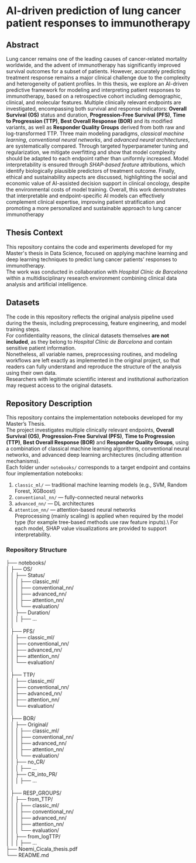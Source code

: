 # AI-driven prediction of lung cancer patient responses to immunotherapy

## Abstract
Lung cancer remains one of the leading causes of cancer-related mortality worldwide, and
the advent of immunotherapy has significantly improved survival outcomes for a subset
of patients. However, accurately predicting treatment response remains a major clinical
challenge due to the complexity and heterogeneity of patient profiles.
In this thesis, we explore an AI-driven predictive framework for modeling and interpreting patient responses to immunotherapy, based on a retrospective cohort including
demographic, clinical, and molecular features. Multiple clinically relevant endpoints are
investigated, encompassing both survival and response indicators: **Overall Survival
(OS)** status and duration, **Progression-Free Survival (PFS)**, **Time to Progression
(TTP)**, **Best Overall Response (BOR)** and its modified variants, as well as **Responder Quality Groups** derived from both raw and log-transformed TTP.
Three main modeling paradigms, *classical machine learning*, *conventional neural
networks*, and *advanced neural architectures*, are systematically compared. Through
targeted hyperparameter tuning and regularization, we mitigate overfitting and show that
model complexity should be adapted to each endpoint rather than uniformly increased.
Model interpretability is ensured through *SHAP-based feature* attributions, which
identify biologically plausible predictors of treatment outcome. Finally, ethical and sustainability aspects are discussed, highlighting the social and economic value of AI-assisted
decision support in clinical oncology, despite the environmental costs of model training.
Overall, this work demonstrates that interpretable and endpoint-specific AI models can
effectively complement clinical expertise, improving patient stratification and promoting
a more personalized and sustainable approach to lung cancer immunotherapy

## Thesis Context
This repository contains the code and experiments developed for my Master's thesis in Data Science, focused on applying machine learning and deep learning techniques to predict lung cancer patients' responses to immunotherapy.  
The work was conducted in collaboration with *Hospital Clínic de Barcelona* within a multidisciplinary research environment combining clinical data analysis and artificial intelligence.

## Datasets
The code in this repository reflects the original analysis pipeline used during the thesis, including preprocessing, feature engineering, and model training steps.  
For confidentiality reasons, the clinical datasets themselves **are not included**, as they belong to *Hospital Clínic de Barcelona* and contain sensitive patient information.  
Nonetheless, all variable names, preprocessing routines, and modeling workflows are left exactly as implemented in the original project, so that readers can fully understand and reproduce the structure of the analysis using their own data.  
Researchers with legitimate scientific interest and institutional authorization may request access to the original datasets.  

## Repository Description
This repository contains the implementation notebooks developed for my Master’s Thesis.  
The project investigates multiple clinically relevant endpoints, **Overall Survival (OS)**, **Progression-Free Survival (PFS)**, **Time to Progression (TTP)**, **Best Overall Response (BOR)** and **Responder Quality Groups**, using a combination of classical machine learning algorithms, conventional neural networks, and advanced deep learning architectures (including attention mechanisms).  
Each folder under `notebooks/` corresponds to a target endpoint and contains four implementation notebooks:  
1. `classic_ml/` — traditional machine learning models (e.g., SVM, Random Forest, XGBoost)
2. `conventional_nn/` — fully-connected neural networks  
3. `advanced_nn/` — DL architectures   
4. `attention_nn/` — attention-based neural networks  
Preprocessing (mainly scaling) is applied when required by the model type (for example tree-based methods use raw feature inputs).\\
For each model, SHAP value visualizations are provided to support interpretability.

### Repository Structure
├── notebooks/  
│ ├── OS/  
│ │ ├── Status/  
│ │ │ ├── classic_ml/  
│ │ │ ├── conventional_nn/  
│ │ │ ├── advanced_nn/  
│ │ │ ├── attention_nn/  
│ │ │ └── evaluation/  
│ │ ├── Duration/  
│ │ │ ├── ...  
│ │    
│ ├── PFS/   
│ │ ├── classic_ml/  
│ │ ├── conventional_nn/  
│ │ ├── advanced_nn/  
│ │ ├── attention_nn/  
│ │ └── evaluation/  
│ │  
│ ├── TTP/  
│ │ ├── classic_ml/  
│ │ ├── conventional_nn/  
│ │ ├── advanced_nn/  
│ │ ├── attention_nn/  
│ │ └── evaluation/  
│ │  
│ ├── BOR/  
│ │ ├── Original/  
│ │ │ ├── classic_ml/  
│ │ │ ├── conventional_nn/  
│ │ │ ├── advanced_nn/  
│ │ │ ├── attention_nn/  
│ │ │ └── evaluation/  
│ │ ├── no_CR/  
│ │ │ ├── ...  
│ │ ├── CR_into_PR/  
│ │ │ ├── ...  
│ │  
│ ├── RESP_GROUPS/  
│ │ ├── from_TTP/  
│ │ │ ├── classic_ml/  
│ │ │ ├── conventional_nn/  
│ │ │ ├── advanced_nn/  
│ │ │ ├── attention_nn/  
│ │ │ └── evaluation/  
│ │ ├── from_logTTP/  
│ │ │ ├── ...  
├── Noemi_Cicala_thesis.pdf  
└── README.md  
